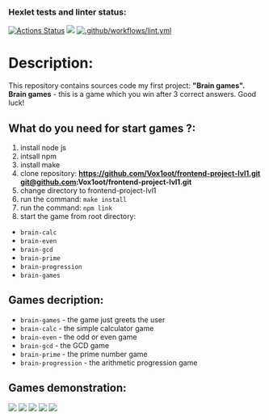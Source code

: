 ### Hexlet tests and linter status:
[![Actions Status](https://github.com/Vox1oot/frontend-project-lvl1/workflows/hexlet-check/badge.svg)](https://github.com/Vox1oot/frontend-project-lvl1/actions)
<a href="https://codeclimate.com/github/Vox1oot/frontend-project-lvl1/maintainability"><img src="https://api.codeclimate.com/v1/badges/1fb1d28a2ce1081d09c0/maintainability" /></a>
[![.github/workflows/lint.yml](https://github.com/Vox1oot/frontend-project-lvl1/actions/workflows/lint.yml/badge.svg)](https://github.com/Vox1oot/frontend-project-lvl1/actions/workflows/lint.yml)

# Description:
This repository contains sources code my first project: **"Brain games".**
**Brain games** - this is a game which you win after 3 correct answers. Good luck!

## What do you need for start games ?:
1. install node js
2. intsall npm
3. install make
4. clone repository:
  **https://github.com/Vox1oot/frontend-project-lvl1.git**
  **git@github.com:Vox1oot/frontend-project-lvl1.git**
5. change directory to frontend-project-lvl1
6. run the command: ```make install```
7. run the command: ```npm link```
8. start the game from root directory:
  * ```brain-calc```
  * ```brain-even```
  * ```brain-gcd```
  * ```brain-prime```
  * ```brain-progression```
  * ```brain-games```

## Games decription:
  * ```brain-games``` - the game just greets the user
  * ```brain-calc``` - the simple calculator game
  * ```brain-even``` - the odd or even game
  * ```brain-gcd``` - the GCD game
  * ```brain-prime``` - the prime number game
  * ```brain-progression``` - the arithmetic progression game

## Games demonstration:
<a href="https://asciinema.org/a/y0REf4ekqc2DshXjY80RrdNC8" target="_blank"><img src="https://asciinema.org/a/y0REf4ekqc2DshXjY80RrdNC8.svg" /></a>
<a href="https://asciinema.org/a/0W5zcpH2iVHg4uZH4xi3blqZy" target="_blank"><img src="https://asciinema.org/a/0W5zcpH2iVHg4uZH4xi3blqZy.svg" /></a>
<a href="https://asciinema.org/a/HWMkav7cv0evcDBsQ5D2WNQkx" target="_blank"><img src="https://asciinema.org/a/HWMkav7cv0evcDBsQ5D2WNQkx.svg" /></a>
<a href="https://asciinema.org/a/FdNJ8sCoqCcqSaiGW7xGEmiYl" target="_blank"><img src="https://asciinema.org/a/FdNJ8sCoqCcqSaiGW7xGEmiYl.svg" /></a>
<a href="https://asciinema.org/a/laTT8qHD1e7VLMMgLDCacMh5K" target="_blank"><img src="https://asciinema.org/a/laTT8qHD1e7VLMMgLDCacMh5K.svg" /></a>
